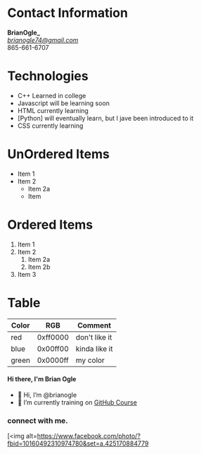 # Contact Information
**BrianOgle_**<br/>
*brianogle74@gmail.com*<br/>
865-661-6707
# Technologies
- C++ Learned in college
- Javascript will be learning soon
- HTML   currently learning
- [Python] will eventually learn, but I jave been introduced to it
- CSS currently learning
# UnOrdered Items
* Item 1
* Item 2
  * Item 2a
  * Item
# Ordered Items
1. Item 1
1. Item 2
   1. Item 2a
   1. Item 2b
1. Item 3
# Table
Color | RGB | Comment
------|-----|--------
red | 0xff0000 | don't like it
blue | 0x00ff00 | kinda like it
green | 0x0000ff | my color

#### Hi there, I'm Brian Ogle 
- 👋 Hi, I’m @brianogle
- 🌱 I’m currently training on [GitHub Course][website]

### connect with me.
[<img alt=https://www.facebook.com/photo/?fbid=10160492310974780&set=a.425170884779
<!---
karlllarson/karlllarson is a ✨ special ✨ repository because its `README.md` (this file) appears on your GitHub profile.
You can click the Preview link to take a look at your changes.
--->

[website]: https://www.facebook.com/brian.ogle.9/
